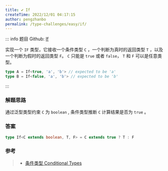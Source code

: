 ```yaml
---
title: ✔️ If
createTime: 2022/12/01 04:17:15
author: pengzhanbo
permalink: /type-challenges/easy/if/
---
```


::: info 题目
Github: [If](https://github.com/type-challenges/type-challenges/blob/main/questions/00268-easy-if/)

实现一个 `IF` 类型，它接收一个条件类型 `C` ，一个判断为真时的返回类型 `T` ，以及一个判断为假时的返回类型 `F`。 `C` 只能是 `true` 或者 `false`， `T` 和 `F` 可以是任意类型。

```ts
type A = If<true, 'a', 'b'> // expected to be 'a'
type B = If<false, 'a', 'b'> // expected to be 'b'
```

:::

### 解题思路

通过泛型类型约束 `C` 为 `boolean` , 条件类型推断 `C` 计算结果是否为 `true` 。

### 答案

```ts
type If<C extends boolean, T, F> = C extends true ? T : F
```

### 参考

> - [条件类型 Conditional Types](https://www.typescriptlang.org/docs/handbook/2/conditional-types.html)
